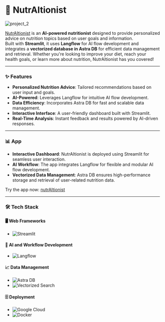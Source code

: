 # 🥗 NutrAItionist


![project_2](https://github.com/user-attachments/assets/61bd3b14-8fb8-48b7-a86e-12262ba11463)


[NutrAItionist](https://nutraitionist-img-394760298091.us-central1.run.app/) is an **AI-powered nutritionist** designed to provide personalized advice on nutrition topics based on user goals and information.  
Built with **Streamlit**, it uses **Langflow** for AI flow development and integrates a **vectorized database in Astra DB** for efficient data management and retrieval. Whether you're looking to improve your diet, reach your health goals, or learn more about nutrition, NutrAItionist has you covered!

---

### ✨ Features

- **Personalized Nutrition Advice**: Tailored recommendations based on user input and goals.
- **AI-Powered**: Leverages Langflow for intuitive AI flow development.
- **Data Efficiency**: Incorporates Astra DB for fast and scalable data management.
- **Interactive Interface**: A user-friendly dashboard built with Streamlit.
- **Real-Time Analysis**: Instant feedback and results powered by AI-driven responses.

---

### 📊 App

- **Interactive Dashboard**: NutrAItionist is deployed using Streamlit for seamless user interaction.
- **AI Workflow**: The app integrates Langflow for flexible and modular AI flow development.
- **Vectorized Data Management**: Astra DB ensures high-performance storage and retrieval of user-related nutrition data.

Try the app now: [nutrAItionist](https://nutraitionist-img-394760298091.us-central1.run.app/)

---

### 🛠️ Tech Stack

#### 🖥️ Web Frameworks
- ![Streamlit](https://img.shields.io/badge/Streamlit-FF4B4B?style=for-the-badge&logo=streamlit&logoColor=white)

#### 🤖 AI and Workflow Development
- ![Langflow](https://img.shields.io/badge/Langflow-3498DB?style=for-the-badge&logo=python&logoColor=white)

#### 📈 Data Management
- ![Astra DB](https://img.shields.io/badge/Astra%20DB-2E3A47?style=for-the-badge&logo=datastax&logoColor=white)
- ![Vectorized Search](https://img.shields.io/badge/Vectorized%20Search-FF6F00?style=for-the-badge&logo=python&logoColor=white)

#### 🗄️ Deployment
- ![Google Cloud](https://img.shields.io/badge/Google%20Cloud-4285F4?style=for-the-badge&logo=google-cloud&logoColor=white)
- ![Docker](https://img.shields.io/badge/Docker-2496ED?style=for-the-badge&logo=docker&logoColor=white)
